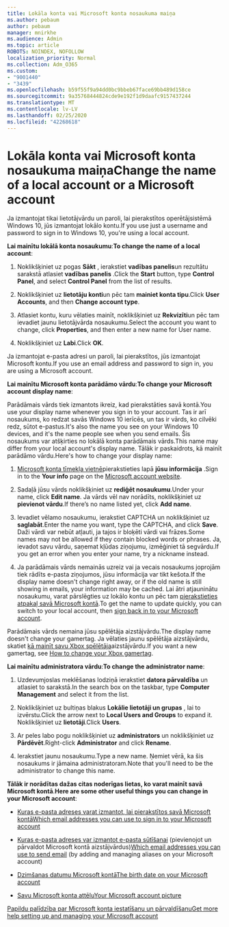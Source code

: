 ```yaml
---
title: Lokāla konta vai Microsoft konta nosaukuma maiņa
ms.author: pebaum
author: pebaum
manager: mnirkhe
ms.audience: Admin
ms.topic: article
ROBOTS: NOINDEX, NOFOLLOW
localization_priority: Normal
ms.collection: Adm_O365
ms.custom:
- "9001440"
- "3439"
ms.openlocfilehash: b59f55f9a94dd0bc9bbeb67face69bb489d158ce
ms.sourcegitcommit: 9a35768444824cde9e192f1d9daafc9157437244
ms.translationtype: MT
ms.contentlocale: lv-LV
ms.lasthandoff: 02/25/2020
ms.locfileid: "42268618"
---
```

# <a name="change-the-name-of-a-local-account-or-a-microsoft-account"></a><span data-ttu-id="74773-102">Lokāla konta vai Microsoft konta nosaukuma maiņa</span><span class="sxs-lookup"><span data-stu-id="74773-102">Change the name of a local account or a Microsoft account</span></span>

<span data-ttu-id="74773-103">Ja izmantojat tikai lietotājvārdu un paroli, lai pierakstītos operētājsistēmā Windows 10, jūs izmantojat lokālo kontu.</span><span class="sxs-lookup"><span data-stu-id="74773-103">If you use just a username and password to sign in to Windows 10, you're using a local account.</span></span> 

<span data-ttu-id="74773-104">**Lai mainītu lokālā konta nosaukumu**:</span><span class="sxs-lookup"><span data-stu-id="74773-104">**To change the name of a local account**:</span></span>

1. <span data-ttu-id="74773-105">Noklikšķiniet uz pogas **Sākt** , ierakstiet **vadības panelis**un rezultātu sarakstā atlasiet **vadības panelis** .</span><span class="sxs-lookup"><span data-stu-id="74773-105">Click the **Start** button, type **Control Panel**, and select **Control Panel** from the list of results.</span></span>

2. <span data-ttu-id="74773-106">Noklikšķiniet uz **lietotāju konti**un pēc tam **mainiet konta tipu**.</span><span class="sxs-lookup"><span data-stu-id="74773-106">Click **User Accounts**, and then **Change account type**.</span></span>

3. <span data-ttu-id="74773-107">Atlasiet kontu, kuru vēlaties mainīt, noklikšķiniet uz **Rekvizīti**un pēc tam ievadiet jaunu lietotājvārda nosaukumu.</span><span class="sxs-lookup"><span data-stu-id="74773-107">Select the account you want to change, click **Properties**, and then enter a new name for User name.</span></span>

4. <span data-ttu-id="74773-108">Noklikšķiniet uz **Labi**.</span><span class="sxs-lookup"><span data-stu-id="74773-108">Click **OK**.</span></span>

<span data-ttu-id="74773-109">Ja izmantojat e-pasta adresi un paroli, lai pierakstītos, jūs izmantojat Microsoft kontu.</span><span class="sxs-lookup"><span data-stu-id="74773-109">If you use an email address and password to sign in, you are using a Microsoft account.</span></span>

<span data-ttu-id="74773-110">**Lai mainītu Microsoft konta parādāmo vārdu**:</span><span class="sxs-lookup"><span data-stu-id="74773-110">**To change your Microsoft account display name**:</span></span>

<span data-ttu-id="74773-111">Parādāmais vārds tiek izmantots ikreiz, kad pierakstāties savā kontā.</span><span class="sxs-lookup"><span data-stu-id="74773-111">You use your display name whenever you sign in to your account.</span></span> <span data-ttu-id="74773-112">Tas ir arī nosaukums, ko redzat savās Windows 10 ierīcēs, un tas ir vārds, ko cilvēki redz, sūtot e-pastus.</span><span class="sxs-lookup"><span data-stu-id="74773-112">It's also the name you see on your Windows 10 devices, and it's the name people see when you send emails.</span></span> <span data-ttu-id="74773-113">Šis nosaukums var atšķirties no lokālā konta parādāmais vārds.</span><span class="sxs-lookup"><span data-stu-id="74773-113">This name may differ from your local account's display name.</span></span> <span data-ttu-id="74773-114">Tālāk ir paskaidrots, kā mainīt parādāmo vārdu.</span><span class="sxs-lookup"><span data-stu-id="74773-114">Here's how to change your display name:</span></span>

1. <span data-ttu-id="74773-115">[Microsoft konta tīmekļa vietnē](https://account.microsoft.com/)pierakstieties lapā **jūsu informācija** .</span><span class="sxs-lookup"><span data-stu-id="74773-115">Sign in to the **Your info** page on the [Microsoft account website](https://account.microsoft.com/).</span></span>

2. <span data-ttu-id="74773-116">Sadaļā jūsu vārds noklikšķiniet uz **rediģēt nosaukumu**.</span><span class="sxs-lookup"><span data-stu-id="74773-116">Under your name, click **Edit name**.</span></span> <span data-ttu-id="74773-117">Ja vārds vēl nav norādīts, noklikšķiniet uz **pievienot vārdu**.</span><span class="sxs-lookup"><span data-stu-id="74773-117">If there’s no name listed yet, click **Add name**.</span></span> 

3. <span data-ttu-id="74773-118">Ievadiet vēlamo nosaukumu, ierakstiet CAPTCHA un noklikšķiniet uz **saglabāt**.</span><span class="sxs-lookup"><span data-stu-id="74773-118">Enter the name you want, type the CAPTCHA, and click **Save**.</span></span> <span data-ttu-id="74773-119">Daži vārdi var nebūt atļauti, ja tajos ir bloķēti vārdi vai frāzes.</span><span class="sxs-lookup"><span data-stu-id="74773-119">Some names may not be allowed if they contain blocked words or phrases.</span></span> <span data-ttu-id="74773-120">Ja, ievadot savu vārdu, saņemat kļūdas ziņojumu, izmēģiniet tā segvārdu.</span><span class="sxs-lookup"><span data-stu-id="74773-120">If you get an error when you enter your name, try a nickname instead.</span></span>

4. <span data-ttu-id="74773-121">Ja parādāmais vārds nemainās uzreiz vai ja vecais nosaukums joprojām tiek rādīts e-pasta ziņojumos, jūsu informācija var tikt kešota.</span><span class="sxs-lookup"><span data-stu-id="74773-121">If the display name doesn't change right away, or if the old name is still showing in emails, your information may be cached.</span></span> <span data-ttu-id="74773-122">Lai ātri atjauninātu nosaukumu, varat pārslēgties uz lokālo kontu un pēc tam [pierakstieties atpakaļ savā Microsoft kontā](https://account.microsoft.com/).</span><span class="sxs-lookup"><span data-stu-id="74773-122">To get the name to update quickly, you can switch to your local account, then [sign back in to your Microsoft account](https://account.microsoft.com/).</span></span>

<span data-ttu-id="74773-123">Parādāmais vārds nemaina jūsu spēlētāja aizstājvārdu.</span><span class="sxs-lookup"><span data-stu-id="74773-123">The display name doesn't change your gamertag.</span></span> <span data-ttu-id="74773-124">Ja vēlaties jaunu spēlētāja aizstājvārdu, skatiet [kā mainīt savu Xbox spēlētāja](https://support.xbox.com/id-ID/account-management/change-xbox-live-gamertag)aizstājvārdu.</span><span class="sxs-lookup"><span data-stu-id="74773-124">If you want a new gamertag, see [How to change your Xbox gamertag](https://support.xbox.com/id-ID/account-management/change-xbox-live-gamertag).</span></span>

<span data-ttu-id="74773-125">**Lai mainītu administratora vārdu**:</span><span class="sxs-lookup"><span data-stu-id="74773-125">**To change the administrator name**:</span></span>

1. <span data-ttu-id="74773-126">Uzdevumjoslas meklēšanas lodziņā ierakstiet **datora pārvaldība** un atlasiet to sarakstā.</span><span class="sxs-lookup"><span data-stu-id="74773-126">In the search box on the taskbar, type **Computer Management** and select it from the list.</span></span>

2. <span data-ttu-id="74773-127">Noklikšķiniet uz bultiņas blakus **Lokālie lietotāji un grupas** , lai to izvērstu.</span><span class="sxs-lookup"><span data-stu-id="74773-127">Click the arrow next to **Local Users and Groups** to expand it.</span></span> <span data-ttu-id="74773-128">Noklikšķiniet uz **lietotāji**.</span><span class="sxs-lookup"><span data-stu-id="74773-128">Click **Users**.</span></span>

3. <span data-ttu-id="74773-129">Ar peles labo pogu noklikšķiniet uz **administrators** un noklikšķiniet uz **Pārdēvēt**.</span><span class="sxs-lookup"><span data-stu-id="74773-129">Right-click **Administrator** and click **Rename**.</span></span>

4. <span data-ttu-id="74773-130">Ierakstiet jaunu nosaukumu.</span><span class="sxs-lookup"><span data-stu-id="74773-130">Type a new name.</span></span> <span data-ttu-id="74773-131">Ņemiet vērā, ka šis nosaukums ir jāmaina administratoram.</span><span class="sxs-lookup"><span data-stu-id="74773-131">Note that you'll need to be the administrator to change this name.</span></span>

<span data-ttu-id="74773-132">**Tālāk ir norādītas dažas citas noderīgas lietas, ko varat mainīt savā Microsoft kontā**.</span><span class="sxs-lookup"><span data-stu-id="74773-132">**Here are some other useful things you can change in your Microsoft account**:</span></span>

- [<span data-ttu-id="74773-133">Kuras e-pasta adreses varat izmantot, lai pierakstītos savā Microsoft kontā</span><span class="sxs-lookup"><span data-stu-id="74773-133">Which email addresses you can use to sign in to your Microsoft account</span></span>](https://support.microsoft.com/help/4026162)

- <span data-ttu-id="74773-134">[Kuras e-pasta adreses var izmantot e-pasta sūtīšanai](https://support.microsoft.com/help/12407) (pievienojot un pārvaldot Microsoft kontā aizstājvārdus)</span><span class="sxs-lookup"><span data-stu-id="74773-134">[Which email addresses you can use to send email](https://support.microsoft.com/help/12407) (by adding and managing aliases on your Microsoft account)</span></span>

- [<span data-ttu-id="74773-135">Dzimšanas datumu Microsoft kontā</span><span class="sxs-lookup"><span data-stu-id="74773-135">The birth date on your Microsoft account</span></span>](https://support.microsoft.com/help/12411)

- [<span data-ttu-id="74773-136">Savu Microsoft konta attēlu</span><span class="sxs-lookup"><span data-stu-id="74773-136">Your Microsoft account picture</span></span>](https://support.microsoft.com/help/4026790)

[<span data-ttu-id="74773-137">Papildu palīdzība par Microsoft konta iestatīšanu un pārvaldīšanu</span><span class="sxs-lookup"><span data-stu-id="74773-137">Get more help setting up and managing your Microsoft account</span></span>](https://support.microsoft.com/hub/4294457/microsoft-account-help#manage-account)